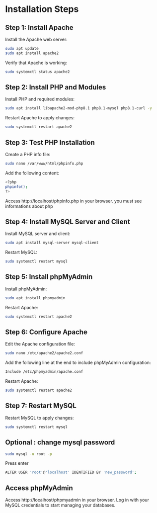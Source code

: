 
# Installation Steps

## Step 1: Install Apache

Install the Apache web server:
```bash
sudo apt update
sudo apt install apache2
```
Verify that Apache is working:
```bash
sudo systemctl status apache2
```
## Step 2: Install PHP and Modules

Install PHP and required modules:

```bash
sudo apt install libapache2-mod-php8.1 php8.1-mysql php8.1-curl -y
```

Restart Apache to apply changes:


```bash
sudo systemctl restart apache2
```
## Step 3: Test PHP Installation

Create a PHP info file:
```bash
sudo nano /var/www/html/phpinfo.php
```

Add the following content:
```bash
<?php
phpinfo();
?>
```
Access http://localhost/phpinfo.php in your browser. you must see informations about php 

## Step 4: Install MySQL Server and Client
Install MySQL server and client:
```bash
sudo apt install mysql-server mysql-client
```

Restart MySQL:

```bash
sudo systemctl restart mysql
```

## Step 5: Install phpMyAdmin
Install phpMyAdmin:
```bash
sudo apt install phpmyadmin
```
Restart Apache:
```bash
sudo systemctl restart apache2
```

## Step 6: Configure Apache

Edit the Apache configuration file:
```bash
sudo nano /etc/apache2/apache2.conf
```
Add the following line at the end to include phpMyAdmin configuration:
```bash
Include /etc/phpmyadmin/apache.conf
```
Restart Apache:
```bash
sudo systemctl restart apache2
```
## Step 7: Restart MySQL
Restart MySQL to apply changes:
```bash
sudo systemctl restart mysql
```
## Optional : change mysql password 
```bash
sudo mysql -u root -p
```
Press enter 

```bash
ALTER USER 'root'@'localhost' IDENTIFIED BY 'new_password'; 
```

## Access phpMyAdmin
Access http://localhost/phpmyadmin in your browser. Log in with your MySQL credentials to start managing your databases.



